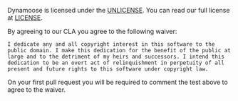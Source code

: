 Dynamoose is licensed under the [UNLICENSE](https://unlicense.org). You can read our full license at [LICENSE](LICENSE).

By agreeing to our CLA you agree to the following waiver:

```
I dedicate any and all copyright interest in this software to the
public domain. I make this dedication for the benefit of the public at
large and to the detriment of my heirs and successors. I intend this
dedication to be an overt act of relinquishment in perpetuity of all
present and future rights to this software under copyright law.
```

On your first pull request you will be required to comment the test above to agree to the waiver.
